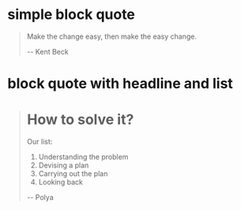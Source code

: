 # simple block quote

> Make the change easy, then make the easy change.
>
> -- Kent Beck

# block quote with headline and list

> # How to solve it?
>
> Our list:
>
> 1. Understanding the problem
> 2. Devising a plan
> 3. Carrying out the plan
> 4. Looking back
>
> -- Polya
